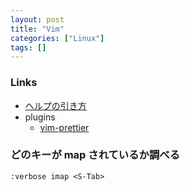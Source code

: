 ```yaml
---
layout: post
title: "Vim"
categories: ["Linux"]
tags: []
---
```


### Links

- [ヘルプの引き方](https://vim-jp.org/vimdoc-ja/usr_02.html#02.8)
- plugins
  - [vim-prettier](https://github.com/prettier/vim-prettier)

### どのキーが map されているか調べる

```
:verbose imap <S-Tab>
```
